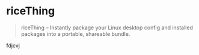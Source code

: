 # riceThing

> riceThing – Instantly package your Linux desktop config and installed packages into a portable, shareable bundle.

fdjcvj



